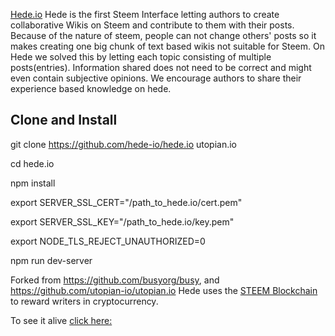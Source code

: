 [Hede.io](https://hede.io) Hede is the first Steem Interface letting authors to create collaborative Wikis on Steem and contribute to them with their posts. Because of the nature of steem, people can not change others' posts so it makes creating one big chunk of text based wikis not suitable for Steem. On Hede we solved this by letting  each topic consisting of multiple posts(entries). 
Information shared does not need to be correct and might even contain subjective opinions. We encourage authors to share their experience based knowledge on hede.

Clone and Install
------------------
git clone https://github.com/hede-io/hede.io utopian.io

cd hede.io

npm install

export SERVER_SSL_CERT="/path_to_hede.io/cert.pem"

export SERVER_SSL_KEY="/path_to_hede.io/key.pem"

export NODE_TLS_REJECT_UNAUTHORIZED=0

npm run dev-server



Forked from https://github.com/busyorg/busy, and https://github.com/utopian-io/utopian.io Hede uses the [STEEM Blockchain](https://steem.io) to reward writers in cryptocurrency.

To see it alive [click here:](https://hede.io)
